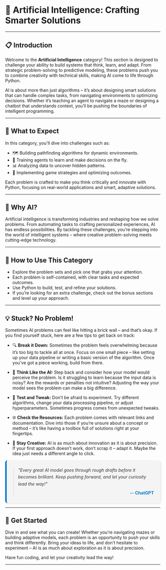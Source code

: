 # 🧠 Artificial Intelligence: Crafting Smarter Solutions

---

## 📋 Introduction
Welcome to the **Artificial Intelligence** category! This section is designed to challenge your ability to build systems that think, learn, and adapt. From strategic problem-solving to predictive modeling, these problems push you to combine creativity with technical skills, making AI come to life through Python.

AI is about more than just algorithms – it’s about designing smart solutions that can handle complex tasks, from navigating environments to optimizing decisions. Whether it’s teaching an agent to navigate a maze or designing a chatbot that understands context, you’ll be pushing the boundaries of intelligent programming.

---

## 🌟 What to Expect
In this category, you'll dive into challenges such as:

- 🗺️ Building pathfinding algorithms for dynamic environments.
- 🤖 Training agents to learn and make decisions on the fly.
- 📊 Analyzing data to uncover hidden patterns.
- 🧩 Implementing game strategies and optimizing outcomes.

Each problem is crafted to make you think critically and innovate with Python, focusing on real-world applications and smart, adaptive solutions.

---

## 🎯 Why AI?
Artificial intelligence is transforming industries and reshaping how we solve problems. From automating tasks to crafting personalized experiences, AI has endless possibilities. By tackling these challenges, you’re stepping into the world of intelligent systems – where creative problem-solving meets cutting-edge technology.

---

## 📝 How to Use This Category
- Explore the problem sets and pick one that grabs your attention.
- Each problem is self-contained, with clear tasks and expected outcomes.
- Use Python to build, test, and refine your solutions.
- If you’re looking for an extra challenge, check out the bonus sections and level up your approach.

---

## 💡 Stuck? No Problem!
Sometimes AI problems can feel like hitting a brick wall – and that’s okay. If you find yourself stuck, here are a few tips to get back on track:

- 🔍 **Break it Down:** Sometimes the problem feels overwhelming because it’s too big to tackle all at once. Focus on one small piece – like setting up your data pipeline or writing a basic version of the algorithm. Once you’ve got a piece working, build from there.  

- 🧠 **Think Like the AI:** Step back and consider how your model would perceive the problem. Is it struggling to learn because the input data is noisy? Are the rewards or penalties not intuitive? Adjusting the way your model sees the problem can make a big difference.  

- 🔄 **Test and Tweak:** Don’t be afraid to experiment. Try different algorithms, change your data processing pipeline, or adjust hyperparameters. Sometimes progress comes from unexpected tweaks.  

- 🌐 **Check the Resources:** Each problem comes with relevant links and documentation. Dive into those if you’re unsure about a concept or method – it’s like having a toolbox full of solutions right at your fingertips.  

- 💬 **Stay Creative:** AI is as much about innovation as it is about precision. If your first approach doesn’t work, don’t scrap it – adapt it. Maybe the idea just needs a different angle to click.  

<div style="padding: 1.5em; margin: 1em 0; background-color: #f4f4f4; border-left: 5px solid #007acc; border-radius: 8px; box-shadow: 2px 2px 5px rgba(0,0,0,0.1);">
  <blockquote style="margin: 0; font-style: italic; color: #333; text-align: left; line-height: 1.6;">
    "Every great AI model goes through rough drafts before it becomes brilliant. Keep pushing forward, and let your curiosity lead the way!"
    <br>
    <span style="display: block; margin-top: 0.5em; text-align: right; font-weight: bold; font-style: normal; color: #007acc;">-- ChatGPT</span>
  </blockquote>
</div>

---

## 🚀 Get Started
Dive in and see what you can create! Whether you’re navigating mazes or building adaptive models, each problem is an opportunity to push your skills and think differently. Bring your ideas to life, and don’t hesitate to experiment – AI is as much about exploration as it is about precision.

Have fun coding, and let your creativity lead the way!

---
